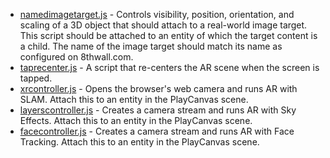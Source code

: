 * [namedimagetarget.js](https://github.com/8thwall/web/tree/master/gettingstarted/playcanvas/scripts/namedimagetarget.js) - Controls visibility, position, orientation, and scaling of a 3D object that should attach to a real-world image target. This script should be attached to an entity of which the target content is a child. The name of the image target should match its name as configured on 8thwall.com.
* [taprecenter.js](https://github.com/8thwall/web/tree/master/gettingstarted/playcanvas/scripts/taprecenter.js) - A script that re-centers the AR scene when the screen is tapped.
* [xrcontroller.js](https://github.com/8thwall/web/tree/master/gettingstarted/playcanvas/scripts/xrcontroller.js) - Opens the browser's web camera and runs AR with SLAM. Attach this to an entity in the PlayCanvas scene.
* [layerscontroller.js](https://github.com/8thwall/web/tree/master/gettingstarted/playcanvas/scripts/layerscontroller.js) - Creates a camera stream and runs AR with Sky Effects. Attach this to an entity in the PlayCanvas scene.
* [facecontroller.js](https://github.com/8thwall/web/tree/master/gettingstarted/playcanvas/scripts/facecontroller.js) - Creates a camera stream and runs AR with Face Tracking. Attach this to an entity in the PlayCanvas scene.
